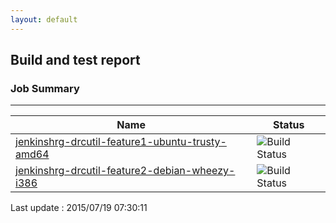 ```yaml
---
layout: default
---
```

## Build and test report
### Job Summary
___
  
|Name|Status|
|---|---|
|[jenkinshrg-drcutil-feature1-ubuntu-trusty-amd64](http://jenkinshrg.github.io/jenkinshrg-drcutil-feature1-ubuntu-trusty-amd64)|![Build Status](http://jenkinshrg.github.io/jenkinshrg-drcutil-feature1-ubuntu-trusty-amd64/badge.svg)|
|[jenkinshrg-drcutil-feature2-debian-wheezy-i386](http://jenkinshrg.github.io/jenkinshrg-drcutil-feature2-debian-wheezy-i386)|![Build Status](http://jenkinshrg.github.io/jenkinshrg-drcutil-feature2-debian-wheezy-i386/badge.svg)|
  
Last update : 2015/07/19 07:30:11
